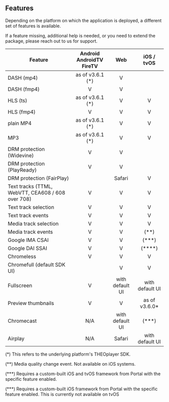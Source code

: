 ## Features

Depending on the platform on which the application is deployed, a different set of features is available.

If a feature missing, additional help is needed, or you need to extend the package,
please reach out to us for support.

| Feature                                           | Android<br/>AndroidTV<br/>FireTV |       Web       |   iOS / tvOS    |
|---------------------------------------------------|:--------------------------------:|:---------------:|:---------------:|
| DASH (mp4)                                        |         as of v3.6.1 (*)         |        V        |                 |
| DASH (fmp4)                                       |                V                 |        V        |                 |
| HLS (ts)                                          |         as of v3.6.1 (*)         |        V        |        V        |
| HLS (fmp4)                                        |                V                 |        V        |        V        |
| plain MP4                                         |         as of v3.6.1 (*)         |        V        |        V        |
| MP3                               		              |         as of v3.6.1 (*)         |        V        |        V        |
| DRM protection (Widevine)                         |                V                 |        V        |                 |
| DRM protection (PlayReady)                        |                V                 |        V        |                 |
| DRM protection (FairPlay)                         |                                  |     Safari      |        V        |
| Text tracks (TTML, WebVTT, CEA608 / 608 over 708) |                V                 |        V        |        V        |
| Text track selection                              |                V                 |        V        |        V        |
| Text track events                                 |                V                 |        V        |        V        |
| Media track selection                             |                V                 |        V        |        V        |
| Media track events                                |                V                 |        V        |      (**)       |
| Google IMA CSAI                                   |                V                 |        V        |      (***)      |
| Google DAI SSAI                                   |                V                 |        V        |      (****)     |
| Chromeless                                        |                V                 |        V        |        V        |
| Chromefull (default SDK UI)                       |                                  |        V        |        V        |
| Fullscreen                                        |                V                 | with default UI | with default UI |
| Preview thumbnails                                |                V                 |        V        |  as of v3.6.0*  |
| Chromecast                                        |               N/A                | with default UI |      (***)      |
| Airplay                                           |               N/A                |     Safari      | with default UI |

(*) This refers to the underlying platform's THEOplayer SDK.

(**) Media quality change event. Not available on iOS systems.

(***) Requires a custom-built iOS and tvOS framework from Portal with the specific feature enabled.

(***) Requires a custom-built iOS framework from Portal with the specific feature enabled. This is currently not available on tvOS